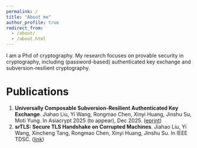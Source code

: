 ```yaml
---
permalink: /
title: "About me"
author_profile: true
redirect_from: 
  - /about/
  - /about.html
---
```


I am a Phd of cryptography. My research focuses on provable security in cryptography, including (password-based) authenticated key exchange and subversion-resilient cryptography.

Publications
======
1. **Universally Composable Subversion-Resilient Authenticated Key Exchange**.
Jiahao Liu, Yi Wang, Rongmao Chen, Xinyi Huang, Jinshu Su, Moti Yung.
In Asiacrypt 2025 (to appear), Dec 2025. ([eprint](https://eprint.iacr.org/2025/1521))
1. **srTLS: Secure TLS Handshake on Corrupted Machines**.
Jiahao Liu, Yi Wang, Xincheng Tang, Rongmao Chen, Xinyi Huang, Jinshu Su.
In IEEE TDSC. ([link](https://ieeexplore.ieee.org/abstract/document/10820170))

